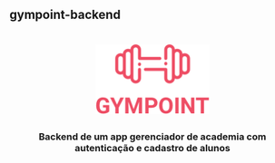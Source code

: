 ## gympoint-backend

<h1 align="center">
  <img alt="Gympoint" title="Gympoint" src="image/logo.png" width="200px" />
</h1>

<h3 align="center">
  Backend de um app gerenciador de academia com autenticação e cadastro de alunos
</h3>
